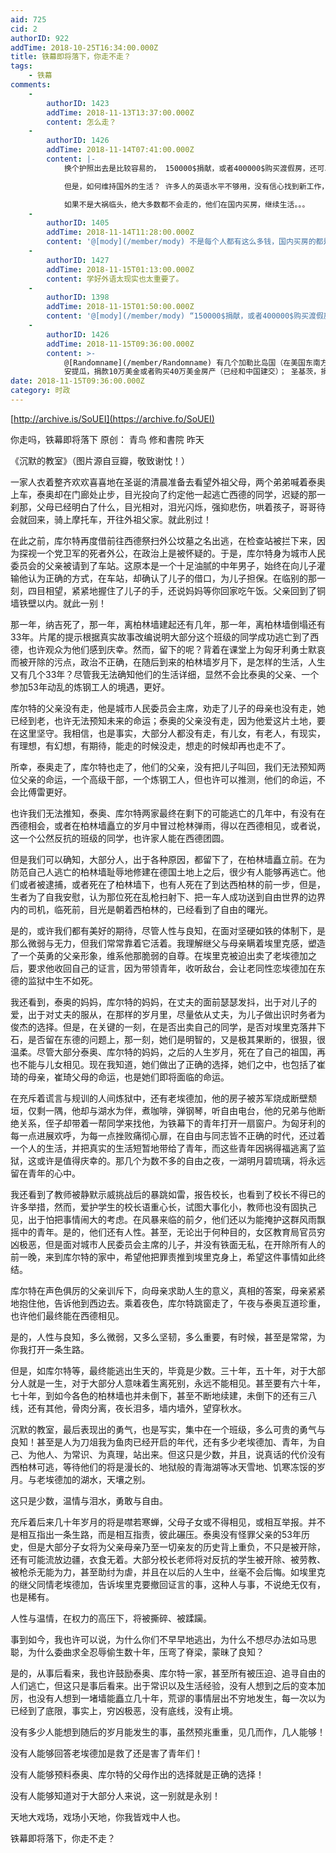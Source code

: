```yaml
---
aid: 725
cid: 2
authorID: 922
addTime: 2018-10-25T16:34:00.000Z
title: 铁幕即将落下，你走不走？
tags:
    - 铁幕
comments:
    -
        authorID: 1423
        addTime: 2018-11-13T13:37:00.000Z
        content: 怎么走？
    -
        authorID: 1426
        addTime: 2018-11-14T07:41:00.000Z
        content: |-
            换个护照出去是比较容易的， 150000$捐献，或者400000$购买渡假房，还可以收租，比国内买房便宜多了，

            但是，如何维持国外的生活？ 许多人的英语水平不够用，没有信心找到新工作，一家人的生活开支怎么办？

            如果不是大祸临头，绝大多数都不会走的，他们在国内买房，继续生活。。。
    -
        authorID: 1405
        addTime: 2018-11-14T11:28:00.000Z
        content: '@[mody](/member/mody) 不是每个人都有这么多钱，国内买房的都是透支了几十年的钱包换来的'
    -
        authorID: 1427
        addTime: 2018-11-15T01:13:00.000Z
        content: 学好外语太现实也太重要了。
    -
        authorID: 1398
        addTime: 2018-11-15T01:50:00.000Z
        content: '@[mody](/member/mody) “150000$捐献，或者400000$购买渡假房” 您这说的是哪啊'
    -
        authorID: 1426
        addTime: 2018-11-15T09:36:00.000Z
        content: >-
            @[Randomname](/member/Randomname) 有几个加勒比岛国（在美国东南方向）开设了投资护照项目，
            安提瓜，捐款10万美金或者购买40万美金房产（已经和中国建交）； 圣基茨，捐款15万美金或者购买20万美金房产（已经和台湾建交）；
date: 2018-11-15T09:36:00.000Z
category: 时政
---
```


[http://archive.is/SoUEI](https://archive.fo/SoUEI)

你走吗，铁幕即将落下 原创： 青鸟 修和書院 昨天

《沉默的教室》（图片源自豆瓣，敬致谢忱！）

一家人衣着整齐欢欢喜喜地在圣诞的清晨准备去看望外祖父母，两个弟弟喊着泰奥上车，泰奥却在门廊处止步，目光投向了约定他一起逃亡西德的同学，迟疑的那一刹那，父母已经明白了什么，目光相对，泪光闪烁，强抑悲伤，哄着孩子，哥哥待会就回来，骑上摩托车，开往外祖父家。就此别过！

在此之前，库尔特再度借前往西德祭扫外公坟墓之名出逃，在检查站被拦下来，因为探视一个党卫军的死者外公，在政治上是被怀疑的。于是，库尔特身为城市人民委员会的父亲被请到了车站。这原本是一个十足油腻的中年男子，始终在向儿子灌输他认为正确的方式，在车站，却确认了儿子的借口，为儿子担保。在临别的那一刻，四目相望，紧紧地握住了儿子的手，还说妈妈等你回家吃午饭。父亲回到了铜墙铁壁以内。就此一别！

那一年，纳吉死了，那一年，离柏林墙建起还有几年，那一年，离柏林墙倒塌还有33年。片尾的提示根据真实故事改编说明大部分这个班级的同学成功逃亡到了西德，也许观众为他们感到庆幸。然而，留下的呢？背着在课堂上为匈牙利勇士默哀而被开除的污点，政治不正确，在随后到来的柏林墙岁月下，是怎样的生活，人生又有几个33年？尽管我无法确知他们的生活详细，显然不会比泰奥的父亲、一个参加53年动乱的炼钢工人的境遇，更好。

库尔特的父亲没有走，他是城市人民委员会主席，劝走了儿子的母亲也没有走，她已经到老，也许无法预知未来的命运；泰奥的父亲没有走，因为他爱这片土地，要在这里坚守。我相信，也是事实，大部分人都没有走，有儿女，有老人，有现实，有理想，有幻想，有期待，能走的时候没走，想走的时候却再也走不了。

所幸，泰奥走了，库尔特也走了，他们的父亲，没有把儿子叫回，我们无法预知两位父亲的命运，一个高级干部，一个炼钢工人，但也许可以推测，他们的命运，不会比傅雷更好。

也许我们无法推知，泰奥、库尔特两家最终在剩下的可能逃亡的几年中，有没有在西德相会，或者在柏林墙矗立的岁月中冒过枪林弹雨，得以在西德相见，或者说，这一个公然反抗的班级的同学，也许家人能在西德团圆。

但是我们可以确知，大部分人，出于各种原因，都留下了，在柏林墙矗立前。在为防范自己人逃亡的柏林墙耻辱地修建在德国土地上之后，很少有人能够再逃亡。他们或者被逮捕，或者死在了柏林墙下，也有人死在了到达西柏林的前一步，但是，生者为了自我安慰，认为那位死在乱枪扫射下、把一车人成功送到自由世界的边界内的司机，临死前，目光是朝着西柏林的，已经看到了自由的曙光。

是的，或许我们都有美好的期待，尽管人性与良知，在面对坚硬如铁的体制下，是那么微弱与无力，但我们常常靠着它活着。我理解继父与母亲瞒着埃里克感，塑造了一个英勇的父亲形象，维系他那脆弱的自尊。在埃里克被迫出卖了老埃德加之后，要求他收回自己的证言，因为带领青年，收听敌台，会让老同性恋埃德加在东德的监狱中生不如死。

我还看到，泰奥的妈妈，库尔特的妈妈，在丈夫的面前瑟瑟发抖，出于对儿子的爱，出于对丈夫的服从，在那样的岁月里，尽量依从丈夫，为儿子做出识时务者为俊杰的选择。但是，在关键的一刻，在是否出卖自己的同学，是否对埃里克落井下石，是否留在东德的问题上，那一刻，她们是明智的，又是极其果断的，很狠，很温柔。尽管大部分泰奥、库尔特的妈妈，之后的人生岁月，死在了自己的祖国，再也不能与儿女相见。现在我知道，她们做出了正确的选择，她们之中，也包括了崔琦的母亲，崔琦父母的命运，也是她们即将面临的命运。

在充斥着谎言与规训的人间炼狱中，还有老埃德加，他的房子被苏军烧成断壁颓垣，仅剩一隅，他却与湖水为伴，煮咖啡，弹钢琴，听自由电台，他的兄弟与他断绝关系，侄子却带着一帮同学来找他，为铁幕下的青年打开一扇窗户。为匈牙利的每一点进展欢呼，为每一点挫败痛彻心扉，在自由与同志皆不正确的时代，还过着一个人的生活，并把真实的生活短暂地带给了青年，而这些青年因祸得福逃离了监狱，这或许是值得庆幸的。那几个为数不多的自由之夜，一湖明月碧琉璃，将永远留在青年的心中。

我还看到了教师被静默示威挑战后的暴跳如雷，报告校长，也看到了校长不得已的许多举措，然而，爱护学生的校长语重心长，试图大事化小，教师也没有固执己见，出于怕把事情闹大的考虑。在风暴来临的前夕，他们还以为能掩护这群风雨飘摇中的青年。是的，他们还有人性。甚至，无论出于何种目的，女区教育局官员穷凶极恶，但是面对城市人民委员会主席的儿子，并没有铁面无私，在开除所有人的前一晚，来到库尔特的家中，希望他把罪责推到埃里克身上，希望这件事情如此终结。

库尔特在声色俱厉的父亲训斥下，向母亲求助人生的意义，真相的答案，母亲紧紧地抱住他，告诉他到西边去。乘着夜色，库尔特跳窗走了，午夜与泰奥互道珍重，也许他们最终能在西德相见。

是的，人性与良知，多么微弱，又多么坚韧，多么重要，有时候，甚至是常常，为你我打开一条生路。

但是，如库尔特等，最终能逃出生天的，毕竟是少数。三十年，五十年，对于大部分人就是一生，对于大部分人意味着生离死别，永远不能相见。甚至要有六十年，七十年，到如今各色的柏林墙也并未倒下，甚至不断地续建，未倒下的还有三八线，还有其他，骨肉分离，夜长泪多，墙内墙外，望穿秋水。

沉默的教室，最后表现出的勇气，也是写实，集中在一个班级，多么可贵的勇气与良知！甚至是人为刀俎我为鱼肉已经开启的年代，还有多少老埃德加、青年，为自己、为他人、为常识、为真理，站出来。但这只是少数，并且，说真话的代价没有西柏林可逃，等待他们的将是漫长的、地狱般的青海湖等冰天雪地、饥寒冻馁的岁月。与老埃德加的湖水，天壤之别。

这只是少数，温情与泪水，勇敢与自由。

充斥着后来几十年岁月的将是噤若寒蝉，父母子女或不得相见，或相互举报。并不是相互指出一条生路，而是相互指责，彼此碾压。泰奥没有怪罪父亲的53年历史，但是大部分子女将为父亲母亲乃至一切亲友的历史背上重负，不只是被开除，还有可能流放边疆，衣食无着。大部分校长老师将对反抗的学生被开除、被劳教、被枪杀无能为力，甚至助纣为虐，并且在以后的人生中，丝毫不会后悔。如埃里克的继父同情老埃德加，告诉埃里克要撤回证言的事，这种人与事，不说绝无仅有，也是稀有。

人性与温情，在权力的高压下，将被撕碎、被蹂躏。

事到如今，我也许可以说，为什么你们不早早地逃出，为什么不想尽办法如马思聪，为什么委曲求全忍辱偷生数十年，压弯了脊梁，蒙昧了良知？

是的，从事后看来，我也许鼓励泰奥、库尔特一家，甚至所有被压迫、追寻自由的人们逃亡，但这只是事后看来。出于常识以及生活经验，没有人想到之后的变本加厉，也没有人想到一堵墙能矗立几十年，荒谬的事情层出不穷地发生，每一次以为已经到了底限，事实上，穷凶极恶，没有底线，没有止境。

没有多少人能想到随后的岁月能发生的事，虽然预兆重重，见几而作，几人能够！

没有人能够回答老埃德加是救了还是害了青年们！

没有人能够预料泰奥、库尔特的父母作出的选择就是正确的选择！

没有人能够知道对于大部分人来说，这一别就是永别！

天地大戏场，戏场小天地，你我皆戏中人也。

铁幕即将落下，你走不走？
